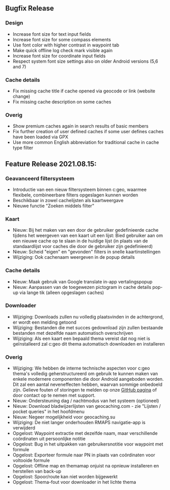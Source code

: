 ## Bugfix Release

### Design
- Increase font size for text input fields
- Increase font size for some compass elements
- Use font color with higher contrast in waypoint tab
- Make quick offline log check mark visible again
- Increase font size for coordinate input fields
- Respect system font size settings also on older Android versions (5,6 and 7)

### Cache details
- Fix missing cache title if cache opened via geocode or link (website change)
- Fix missing cache description on some caches

### Overig
- Show premium caches again in search results of basic members
- Fix further creation of user defined caches if some user defines caches have been loaded via GPX
- Use more common English abbreviation for traditional cache in cache type filter

## Feature Release 2021.08.15:

### Geavanceerd filtersysteem
- Introductie van een nieuw filtersysteem binnen c:geo, waarmee flexibele, combineerbare filters opgeslagen kunnen worden
- Beschikbaar in zowel cachelijsten als kaartweergave
- Nieuwe functie "Zoeken middels filter"

### Kaart
- Nieuw: Bij het maken van een door de gebruiker gedefinieerde cache tijdens het weergeven van een kaart uit een lijst: Bied gebruiker aan om een nieuwe cache op te slaan in de huidige lijst (in plaats van de standaardlijst voor caches die door de gebruiker zijn gedefinieerd)
- Nieuw: Scheid "eigen" en "gevonden" filters in snelle kaartinstellingen
- Wijziging: Ook cachenaam weergeven in de popup details

### Cache details
- Nieuw: Maak gebruik van Google translate in-app vertalingspopup
- Nieuw: Aanpassen van de toegewezen pictogram in cache details pop-up via lange tik (alleen opgeslagen caches)

### Downloader
- Wijziging: Downloads zullen nu volledig plaatsvinden in de achtergrond, er wordt een melding getoond
- Wijziging: Bestanden die met succes gedownload zijn zullen bestaande bestanden met dezelfde naam automatisch overschrijven
- Wijziging: Als een kaart een bepaald thema vereist dat nog niet is geïnstalleerd zal c:geo dit thema automatisch downloaden en installeren

### Overig
- Wijziging: We hebben de interne technische aspecten voor c:geo thema's volledig geherstructureerd om gebruik te kunnen maken van enkele modernere componenten die door Android aangeboden worden. Dit zal een aantal neveneffecten hebben, waarvan sommige onbedoeld zijn. Gelieve fouten of storingen te melden op onze [GitHub pagina](https://www.github.com/cgeo/cgeo/issues) of door contact op te nemen met support.
- Nieuw: Ondersteuning dag / nachtmodus van het systeem (optioneel)
- Nieuw: Download bladwijzerlijsten van geocaching.com - zie "Lijsten / pocket queries" in het hoofdmenu
- Nieuw: Negeer mogelijkheid voor geocaching.su
- Wijziging: De niet langer onderhouden RMAPS navigatie-app is verwijderd
- Opgelost: Waypoint extractie met dezelfde naam, maar verschillende coördinaten uit persoonlijke notitie
- Opgelost: Bug in het uitpakken van gebruikersnotitie voor waypoint met formule
- Opgelost: Exporteer formule naar PN in plaats van coördinaten voor voltooide formule
- Opgelost: Offline map en themamap onjuist na opnieuw installeren en herstellen van back-up
- Opgelost: Spoor/route kan niet worden bijgewerkt
- Opgelost: Thema-fout voor downloader in het lichte thema
